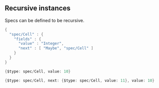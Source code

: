 <!---
  This markdown file was generated. Do not edit.
  -->

## Recursive instances

Specs can be defined to be recursive.

```java
{
  "spec/Cell" : {
    "fields" : {
      "value" : "Integer",
      "next" : [ "Maybe", "spec/Cell" ]
    }
  }
}
```

```java
{$type: spec/Cell, value: 10}
```

```java
{$type: spec/Cell, next: {$type: spec/Cell, value: 11}, value: 10}
```

